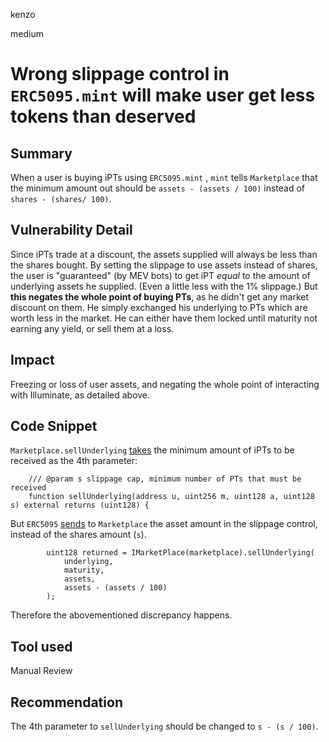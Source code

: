kenzo

medium

# Wrong slippage control in `ERC5095.mint` will make user get less tokens than deserved

## Summary
When a user is buying iPTs using `ERC5095.mint` , `mint` tells `Marketplace` that the minimum amount out should be `assets - (assets / 100)` instead of `shares - (shares/ 100)`.

## Vulnerability Detail
Since iPTs trade at a discount, the assets supplied will always be less than the shares bought.
By setting the slippage to use assets instead of shares, the user is "guaranteed" (by MEV bots) to get iPT *equal* to the amount of underlying assets he supplied. (Even a little less with the 1% slippage.)
But **this negates the whole point of buying PTs**, as he didn't get any market discount on them. He simply exchanged his underlying to PTs which are worth less in the market. He can either have them locked until maturity not earning any yield, or sell them at a loss.

## Impact
Freezing or loss of user assets, and negating the whole point of interacting with Illuminate, as detailed above.

## Code Snippet
`Marketplace.sellUnderlying` [takes](https://github.com/sherlock-audit/2022-10-illuminate/blob/main/src/Marketplace.sol#L361) the minimum amount of iPTs to be received as the 4th parameter:
```solidity
    /// @param s slippage cap, minimum number of PTs that must be received
    function sellUnderlying(address u, uint256 m, uint128 a, uint128 s) external returns (uint128) {
```

But `ERC5095` [sends](https://github.com/sherlock-audit/2022-10-illuminate/blob/main/src/tokens/ERC5095.sol#L198) to `Marketplace` the asset amount in the slippage control, instead of the shares amount (`s`).
```solidity
        uint128 returned = IMarketPlace(marketplace).sellUnderlying(
            underlying,
            maturity,
            assets,
            assets - (assets / 100)
        );
```
Therefore the abovementioned discrepancy happens.

## Tool used
Manual Review

## Recommendation
The 4th parameter to `sellUnderlying` should be changed to `s - (s / 100)`.